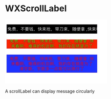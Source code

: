 # WXScrollLabel

![scrollLabel](https://github.com/supergithuber/WXScrollLabel/blob/master/scrollLabel.gif)

A scrollLabel can display message circularly